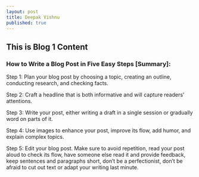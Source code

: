 ```yaml
---
layout: post
title: Deepak Vishnu
published: true
---
```


## This is Blog 1 Content

### How to Write a Blog Post in Five Easy Steps [Summary]:

  Step 1: Plan your blog post by choosing a topic, creating an outline, conducting research, and checking     facts.

  Step 2: Craft a headline that is both informative and will capture readers’ attentions.

  Step 3: Write your post, either writing a draft in a single session or gradually word on parts of it.

  Step 4: Use images to enhance your post, improve its flow, add humor, and explain complex topics.

  Step 5: Edit your blog post. Make sure to avoid repetition, read your post aloud to check its flow, have     someone else read it and provide feedback, keep sentences and paragraphs short, don’t be a perfectionist,   don’t be afraid to cut out text or adapt your writing last minute.

